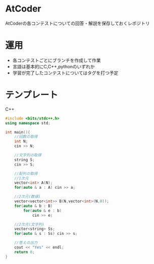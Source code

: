 # AtCoder
AtCoderの各コンテストについての回答・解説を保存しておくレポジトリ

# 運用
- 各コンテストごとにブランチを作成して作業
- 言語は基本的にC,C++,pythonのいずれか
- 学習が完了したコンテストについてはタグを打つ予定 
  
# テンプレート

C++
```C++
#include <bits/stdc++.h>
using namespace std;

int main(){
    //回数の取得
    int N;
    cin >> N;

    //文字列の取得
    string S;
    cin >> S;

    //配列の取得
    //1次元
    vector<int> A(N);
    for(auto & a : A) cin >> a;

    //2次元(数値)
    vector<vector<int>> B(N,vector<int>(N,0));
    for(auto & b : B)
        for(auto & e : b)
            cin >> e;

    //2次元(文字列)
    vector<string> Ss;
    for(auto & s : Ss) cin >> s;

    //答えの出力
    cout << "Yes" << endl;
    return 0;
}
```
